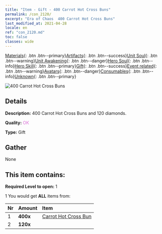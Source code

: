 ```yaml
---
title: "Item - Gift - 400 Carrot Hot Cross Buns"
permalink: /con_2120/
excerpt: "Era of Chaos  400 Carrot Hot Cross Buns"
last_modified_at: 2021-04-28
locale: en
ref: "con_2120.md"
toc: false
classes: wide
---
```

 [Materials](/Items/){: .btn .btn--primary}[Artifacts](/Items/Artifacts/){: .btn .btn--success}[Unit Soul](/Items/UnitSoul/){: .btn .btn--warning}[Unit Awakening](/Items/UnitAwakening/){: .btn .btn--danger}[Hero Soul](/Items/HeroSoul/){: .btn .btn--info}[Hero Skill](/Items/HeroSkill/){: .btn .btn--primary}[Gift](/Items/Gift/){: .btn .btn--success}[Event related](/Items/Events/){: .btn .btn--warning}[Avatars](/Items/Avatars/){: .btn .btn--danger}[Consumables](/Items/Consumables/){: .btn .btn--info}[Unknown](/Items/Unknown/){: .btn .btn--primary}

 ![400 Carrot Hot Cross Buns](/images/t/i_907587.png)

## Details
 **Description:** 400 Carrot Hot Cross Buns and 120 diamonds.

 **Quality:** <span style="color: #DA70D6">OK</span>

 **Type:** Gift

## Gather

  None

## This item contains:

 **Required Level to open:** 1

 1 You would get **ALL** items  from:

  | Nr | Amount |     Item    |
  |:---|:-------|:------------|
  | 1 |  **400x** | [Carrot Hot Cross Bun](/Items/con_2119/) |  | 
  | 2 |  **120x** | <i class="fas fa-gem"/> |  | 
